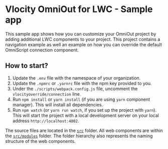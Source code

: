 # Vlocity OmniOut for LWC - Sample app

This sample app shows how you can customize your OmniOut project by adding additional LWC components to your project. This project contains a navigation example as well an example on how you can override the default OmniScript connection component.

## How to start?

1. Update the `.env` file with the namespace of your organization.
2. Update the `.npmrc` or `.yarnrc` file with the npm key provided to you.
3. Under the `./scripts/webpack.config.js` file, uncomment the `vlocityoverride/connection` line.
4. Run `npm install` or `yarn install` (if you are using `yarn` component manager). This will install all dependencies.
5. Run `npm watch` (or `yarn run watch`, if you set up the project with `yarn`). This will start the project with a local development server on your local address `http://localhost:4002`. 

The source files are located in the [`src`](./src) folder. All web components are within the [`src/modules`](./src/modules) folder. The folder hierarchy also represents the naming structure of the web components.